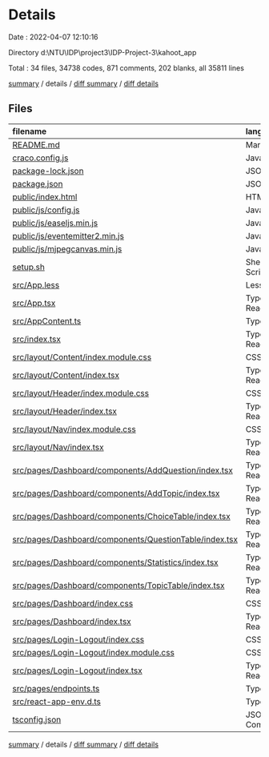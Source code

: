 # Details

Date : 2022-04-07 12:10:16

Directory d:\NTU\IDP\project3\IDP-Project-3\kahoot_app

Total : 34 files,  34738 codes, 871 comments, 202 blanks, all 35811 lines

[summary](results.md) / details / [diff summary](diff.md) / [diff details](diff-details.md)

## Files
| filename | language | code | comment | blank | total |
| :--- | :--- | ---: | ---: | ---: | ---: |
| [README.md](/README.md) | Markdown | 49 | 0 | 22 | 71 |
| [craco.config.js](/craco.config.js) | JavaScript | 16 | 0 | 1 | 17 |
| [package-lock.json](/package-lock.json) | JSON | 32,941 | 0 | 1 | 32,942 |
| [package.json](/package.json) | JSON | 51 | 0 | 1 | 52 |
| [public/index.html](/public/index.html) | HTML | 22 | 24 | 1 | 47 |
| [public/js/config.js](/public/js/config.js) | JavaScript | 26 | 16 | 15 | 57 |
| [public/js/easeljs.min.js](/public/js/easeljs.min.js) | JavaScript | 3 | 11 | 0 | 14 |
| [public/js/eventemitter2.min.js](/public/js/eventemitter2.min.js) | JavaScript | 1 | 0 | 0 | 1 |
| [public/js/mjpegcanvas.min.js](/public/js/mjpegcanvas.min.js) | JavaScript | 2 | 0 | 0 | 2 |
| [setup.sh](/setup.sh) | Shell Script | 4 | 6 | 2 | 12 |
| [src/App.less](/src/App.less) | Less | 1 | 0 | 0 | 1 |
| [src/App.tsx](/src/App.tsx) | TypeScript React | 62 | 3 | 6 | 71 |
| [src/AppContent.ts](/src/AppContent.ts) | TypeScript | 19 | 3 | 4 | 26 |
| [src/index.tsx](/src/index.tsx) | TypeScript React | 7 | 0 | 1 | 8 |
| [src/layout/Content/index.module.css](/src/layout/Content/index.module.css) | CSS | 3 | 2 | 1 | 6 |
| [src/layout/Content/index.tsx](/src/layout/Content/index.tsx) | TypeScript React | 74 | 2 | 4 | 80 |
| [src/layout/Header/index.module.css](/src/layout/Header/index.module.css) | CSS | 9 | 0 | 1 | 10 |
| [src/layout/Header/index.tsx](/src/layout/Header/index.tsx) | TypeScript React | 46 | 0 | 5 | 51 |
| [src/layout/Nav/index.module.css](/src/layout/Nav/index.module.css) | CSS | 29 | 0 | 4 | 33 |
| [src/layout/Nav/index.tsx](/src/layout/Nav/index.tsx) | TypeScript React | 115 | 1 | 6 | 122 |
| [src/pages/Dashboard/components/AddQuestion/index.tsx](/src/pages/Dashboard/components/AddQuestion/index.tsx) | TypeScript React | 146 | 11 | 10 | 167 |
| [src/pages/Dashboard/components/AddTopic/index.tsx](/src/pages/Dashboard/components/AddTopic/index.tsx) | TypeScript React | 52 | 8 | 7 | 67 |
| [src/pages/Dashboard/components/ChoiceTable/index.tsx](/src/pages/Dashboard/components/ChoiceTable/index.tsx) | TypeScript React | 188 | 271 | 19 | 478 |
| [src/pages/Dashboard/components/QuestionTable/index.tsx](/src/pages/Dashboard/components/QuestionTable/index.tsx) | TypeScript React | 226 | 250 | 14 | 490 |
| [src/pages/Dashboard/components/Statistics/index.tsx](/src/pages/Dashboard/components/Statistics/index.tsx) | TypeScript React | 29 | 1 | 7 | 37 |
| [src/pages/Dashboard/components/TopicTable/index.tsx](/src/pages/Dashboard/components/TopicTable/index.tsx) | TypeScript React | 205 | 158 | 17 | 380 |
| [src/pages/Dashboard/index.css](/src/pages/Dashboard/index.css) | CSS | 35 | 0 | 5 | 40 |
| [src/pages/Dashboard/index.tsx](/src/pages/Dashboard/index.tsx) | TypeScript React | 185 | 26 | 21 | 232 |
| [src/pages/Login-Logout/index.css](/src/pages/Login-Logout/index.css) | CSS | 3 | 0 | 1 | 4 |
| [src/pages/Login-Logout/index.module.css](/src/pages/Login-Logout/index.module.css) | CSS | 9 | 0 | 2 | 11 |
| [src/pages/Login-Logout/index.tsx](/src/pages/Login-Logout/index.tsx) | TypeScript React | 143 | 76 | 18 | 237 |
| [src/pages/endpoints.ts](/src/pages/endpoints.ts) | TypeScript | 16 | 1 | 4 | 21 |
| [src/react-app-env.d.ts](/src/react-app-env.d.ts) | TypeScript | 2 | 1 | 1 | 4 |
| [tsconfig.json](/tsconfig.json) | JSON with Comments | 19 | 0 | 1 | 20 |

[summary](results.md) / details / [diff summary](diff.md) / [diff details](diff-details.md)